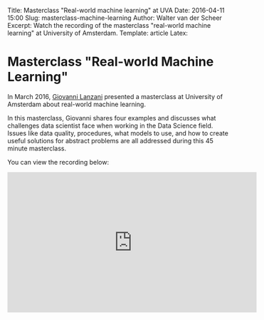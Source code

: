 Title: Masterclass "Real-world machine learning" at UVA
Date: 2016-04-11 15:00
Slug: masterclass-machine-learning
Author: Walter van der Scheer
Excerpt: Watch the recording of the masterclass "real-world machine learning" at University of Amsterdam.
Template: article
Latex:

# Masterclass "Real-world Machine Learning"

<span class="lead">In March 2016, [Giovanni Lanzani](http://www.godatadriven.com/giovanni-lanzani "Giovanni Lanzani") presented a masterclass at University of Amsterdam about real-world machine learning.</span>

In this masterclass, Giovanni shares four examples and discusses what challenges data scientist face when working in the Data Science field. Issues like data quality, procedures, what models to use, and how to create useful solutions for abstract problems are all addressed during this 45 minute masterclass.

You can view the recording below:

<iframe width="560" height="315" src="https://www.youtube.com/embed/CUnTyURWD3w" frameborder="0" allowfullscreen></iframe>
